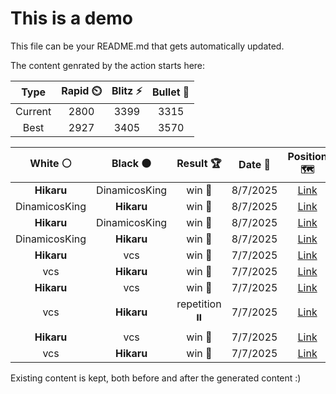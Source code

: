 # This is a demo

This file can be your README.md that gets automatically updated.

The content genrated by the action starts here:

<!--START_SECTION:chessStats-->
<!-- Automatically generated with https://github.com/Balastrong/chess-stats-action -->

| Type | Rapid ⏲️ | Blitz ⚡ | Bullet 🔫 |
|:---:|:---:|:---:|:---:|
| Current | 2800 | 3399 | 3315 |
| Best | 2927 | 3405 | 3570 |

| White ⚪ | Black ⚫ | Result 🏆 | Date 📅 | Position 🗺️ | Type 🕕 |
|:---:|:---:|:---:|:---:|:---:|:---:|
| **Hikaru** | DinamicosKing | win 🥇 | 8/7/2025 | <a href="http://www.ee.unb.ca/cgi-bin/tervo/fen.pl?select=4b3/8/2pk2p1/4Np1p/1PPK1P1P/6P1/8/8 b - - 9 43">Link</a> | Blitz |
| DinamicosKing | **Hikaru** | win 🥇 | 8/7/2025 | <a href="http://www.ee.unb.ca/cgi-bin/tervo/fen.pl?select=8/5p1p/5P2/8/2p1k3/2n5/2N1K2P/8 w - - 4 48">Link</a> | Blitz |
| **Hikaru** | DinamicosKing | win 🥇 | 8/7/2025 | <a href="http://www.ee.unb.ca/cgi-bin/tervo/fen.pl?select=8/7k/1p4p1/3Pq3/2P3PP/5P1K/8/3Q4 b - - 1 44">Link</a> | Blitz |
| DinamicosKing | **Hikaru** | win 🥇 | 8/7/2025 | <a href="http://www.ee.unb.ca/cgi-bin/tervo/fen.pl?select=8/4P3/8/p7/P1R4p/5kp1/4r3/6K1 w - - 2 70">Link</a> | Blitz |
| **Hikaru** | vcs | win 🥇 | 7/7/2025 | <a href="http://www.ee.unb.ca/cgi-bin/tervo/fen.pl?select=3r1r1k/8/2pP2Q1/7p/pP1n3P/P4pPB/5P2/7K b - - 0 51">Link</a> | Blitz |
| vcs | **Hikaru** | win 🥇 | 7/7/2025 | <a href="http://www.ee.unb.ca/cgi-bin/tervo/fen.pl?select=5nk1/p4ppp/bp6/3q4/7P/1N2RPP1/1Q6/3r1BK1 w - - 1 32">Link</a> | Blitz |
| **Hikaru** | vcs | win 🥇 | 7/7/2025 | <a href="http://www.ee.unb.ca/cgi-bin/tervo/fen.pl?select=4q3/3r2k1/5Qp1/p6P/PpPp4/5R2/8/5NK1 b - - 6 41">Link</a> | Blitz |
| vcs | **Hikaru** | repetition ⏸️ | 7/7/2025 | <a href="http://www.ee.unb.ca/cgi-bin/tervo/fen.pl?select=4r2k/1p4b1/2p2qp1/2P1p1N1/p1B1QB1P/P7/KP3n2/3R4 w - - 9 38">Link</a> | Blitz |
| **Hikaru** | vcs | win 🥇 | 7/7/2025 | <a href="http://www.ee.unb.ca/cgi-bin/tervo/fen.pl?select=qrb1N1k1/3n1pbp/2R2np1/p2pp3/3N4/1P1P2P1/PB2PPBP/Q4RK1 b - - 0 18">Link</a> | Blitz |
| vcs | **Hikaru** | win 🥇 | 7/7/2025 | <a href="http://www.ee.unb.ca/cgi-bin/tervo/fen.pl?select=4k1q1/3r4/2B2Qp1/6Np/4NP1P/P1p5/K2p2P1/8 w - - 0 47">Link</a> | Blitz |

<!--END_SECTION:chessStats-->

Existing content is kept, both before and after the generated content :)
